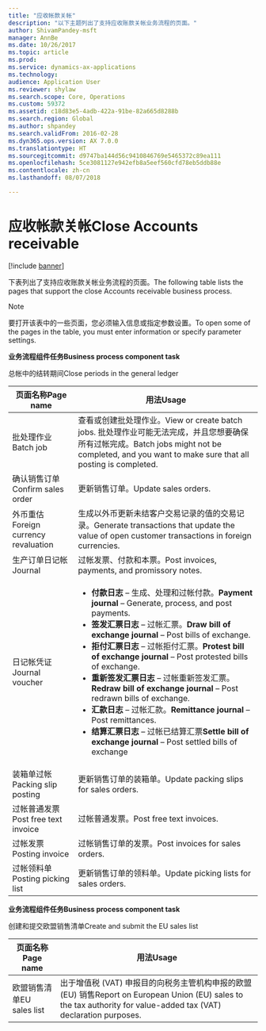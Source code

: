 ```yaml
---
title: "应收帐款关帐"
description: "以下主题列出了支持应收账款关帐业务流程的页面。"
author: ShivamPandey-msft
manager: AnnBe
ms.date: 10/26/2017
ms.topic: article
ms.prod: 
ms.service: dynamics-ax-applications
ms.technology: 
audience: Application User
ms.reviewer: shylaw
ms.search.scope: Core, Operations
ms.custom: 59372
ms.assetid: c18d83e5-4adb-422a-91be-82a665d8288b
ms.search.region: Global
ms.author: shpandey
ms.search.validFrom: 2016-02-28
ms.dyn365.ops.version: AX 7.0.0
ms.translationtype: HT
ms.sourcegitcommit: d9747ba144d56c9410846769e5465372c89ea111
ms.openlocfilehash: 5ce3081127e942efb8a5eef560cfd78eb5ddb88e
ms.contentlocale: zh-cn
ms.lasthandoff: 08/07/2018

---
```


# <a name="close-accounts-receivable"></a><span data-ttu-id="d3410-103">应收帐款关帐</span><span class="sxs-lookup"><span data-stu-id="d3410-103">Close Accounts receivable</span></span>

[!include [banner](../includes/banner.md)]

<span data-ttu-id="d3410-104">下表列出了支持应收账款关帐业务流程的页面。</span><span class="sxs-lookup"><span data-stu-id="d3410-104">The following table lists the pages that support the close Accounts receivable business process.</span></span>

> [!NOTE] 
> <span data-ttu-id="d3410-105">要打开该表中的一些页面，您必须输入信息或指定参数设置。</span><span class="sxs-lookup"><span data-stu-id="d3410-105">To open some of the pages in the table, you must enter information or specify parameter settings.</span></span>

<span data-ttu-id="d3410-106">**业务流程组件任务**</span><span class="sxs-lookup"><span data-stu-id="d3410-106">**Business process component task**</span></span>                   

<span data-ttu-id="d3410-107">总帐中的结转期间</span><span class="sxs-lookup"><span data-stu-id="d3410-107">Close periods in the general ledger</span></span>

| <span data-ttu-id="d3410-108">页面名称</span><span class="sxs-lookup"><span data-stu-id="d3410-108">Page name</span></span>                            | <span data-ttu-id="d3410-109">用法</span><span class="sxs-lookup"><span data-stu-id="d3410-109">Usage</span></span>                                                                                      |
|--------------------------------------|--------------------------------------------------------------------------------------------|
|<span data-ttu-id="d3410-110">批处理作业</span><span class="sxs-lookup"><span data-stu-id="d3410-110">Batch job</span></span>                             | <span data-ttu-id="d3410-111">查看或创建批处理作业。</span><span class="sxs-lookup"><span data-stu-id="d3410-111">View or create batch jobs.</span></span> <span data-ttu-id="d3410-112">批处理作业可能无法完成，并且您想要确保所有过帐完成。</span><span class="sxs-lookup"><span data-stu-id="d3410-112">Batch jobs might not be completed, and you want to make sure that all posting is completed.</span></span>                                                                                                               |
|<span data-ttu-id="d3410-113">确认销售订单</span><span class="sxs-lookup"><span data-stu-id="d3410-113">Confirm sales order</span></span>                   | <span data-ttu-id="d3410-114">更新销售订单。</span><span class="sxs-lookup"><span data-stu-id="d3410-114">Update sales orders.</span></span>                                                                       |
|<span data-ttu-id="d3410-115">外币重估</span><span class="sxs-lookup"><span data-stu-id="d3410-115">Foreign currency revaluation</span></span>          | <span data-ttu-id="d3410-116">生成以外币更新未结客户交易记录的值的交易记录。</span><span class="sxs-lookup"><span data-stu-id="d3410-116">Generate transactions that update the value of open customer transactions in foreign currencies.</span></span>                                                                                                                         |
| <span data-ttu-id="d3410-117">生产订单日记帐</span><span class="sxs-lookup"><span data-stu-id="d3410-117">Journal</span></span>                              | <span data-ttu-id="d3410-118">过帐发票、付款和本票。</span><span class="sxs-lookup"><span data-stu-id="d3410-118">Post invoices, payments, and promissory notes.</span></span>                                             |
| <span data-ttu-id="d3410-119">日记帐凭证</span><span class="sxs-lookup"><span data-stu-id="d3410-119">Journal voucher</span></span>                      |<ul><li><span data-ttu-id="d3410-120">**付款日志** – 生成、处理和过帐付款。</span><span class="sxs-lookup"><span data-stu-id="d3410-120">**Payment journal** – Generate, process, and post payments.</span></span></li><li><span data-ttu-id="d3410-121">**签发汇票日志** – 过帐汇票。</span><span class="sxs-lookup"><span data-stu-id="d3410-121">**Draw bill of exchange journal** – Post bills of exchange.</span></span></li><li><span data-ttu-id="d3410-122">**拒付汇票日志** – 过帐拒付汇票。</span><span class="sxs-lookup"><span data-stu-id="d3410-122">**Protest bill of exchange journal** – Post protested bills of exchange.</span></span></li><li><span data-ttu-id="d3410-123">**重新签发汇票日志** – 过帐重新签发汇票。</span><span class="sxs-lookup"><span data-stu-id="d3410-123">**Redraw bill of exchange journal** – Post redrawn bills of exchange.</span></span></li><li><span data-ttu-id="d3410-124">**汇款日志** – 过帐汇款。</span><span class="sxs-lookup"><span data-stu-id="d3410-124">**Remittance journal** – Post remittances.</span></span></li><li><span data-ttu-id="d3410-125">**结算汇票日志** – 过帐已结算汇票</span><span class="sxs-lookup"><span data-stu-id="d3410-125">**Settle bill of exchange journal** – Post settled bills of exchange</span></span></li></ul>                   |
| <span data-ttu-id="d3410-126">装箱单过帐</span><span class="sxs-lookup"><span data-stu-id="d3410-126">Packing slip posting</span></span>                 | <span data-ttu-id="d3410-127">更新销售订单的装箱单。</span><span class="sxs-lookup"><span data-stu-id="d3410-127">Update packing slips for sales orders.</span></span>                                                     |
| <span data-ttu-id="d3410-128">过帐普通发票</span><span class="sxs-lookup"><span data-stu-id="d3410-128">Post free text invoice</span></span>               | <span data-ttu-id="d3410-129">过帐普通发票。</span><span class="sxs-lookup"><span data-stu-id="d3410-129">Post free text invoices.</span></span>                                                                   |
| <span data-ttu-id="d3410-130">过帐发票</span><span class="sxs-lookup"><span data-stu-id="d3410-130">Posting invoice</span></span>                      | <span data-ttu-id="d3410-131">过帐销售订单的发票。</span><span class="sxs-lookup"><span data-stu-id="d3410-131">Post invoices for sales orders.</span></span>                                                            |
| <span data-ttu-id="d3410-132">过帐领料单</span><span class="sxs-lookup"><span data-stu-id="d3410-132">Posting picking list</span></span>                 |<span data-ttu-id="d3410-133">更新销售订单的领料单。</span><span class="sxs-lookup"><span data-stu-id="d3410-133">Update picking lists for sales orders.</span></span>                                                      |

<span data-ttu-id="d3410-134">**业务流程组件任务**</span><span class="sxs-lookup"><span data-stu-id="d3410-134">**Business process component task**</span></span>   

<span data-ttu-id="d3410-135">创建和提交欧盟销售清单</span><span class="sxs-lookup"><span data-stu-id="d3410-135">Create and submit the EU sales list</span></span>

| <span data-ttu-id="d3410-136">页面名称</span><span class="sxs-lookup"><span data-stu-id="d3410-136">Page name</span></span>                            | <span data-ttu-id="d3410-137">用法</span><span class="sxs-lookup"><span data-stu-id="d3410-137">Usage</span></span>                                                                                      |
|--------------------------------------|--------------------------------------------------------------------------------------------|
|<span data-ttu-id="d3410-138">欧盟销售清单</span><span class="sxs-lookup"><span data-stu-id="d3410-138">EU sales list</span></span>                         | <span data-ttu-id="d3410-139">出于增值税 (VAT) 申报目的向税务主管机构申报的欧盟 (EU) 销售</span><span class="sxs-lookup"><span data-stu-id="d3410-139">Report on European Union (EU) sales to the tax authority for value-added tax (VAT) declaration purposes.</span></span>                                                                                                                           |








